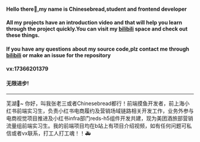 #### Hello there👋,my name is Chinesebread,student and frontend developer
#### All my projects have an introduction video and that will help you learn through the project quickly.You can visit my [bilibili](https://space.bilibili.com/47733318) space and check out these things.
#### If you have any questions about my source code,plz contact me through [bilibili](https://space.bilibili.com/47733318) or make an issue for the repository
#### vx:17366201379
#### 无限进步!
---
芜湖🥂~ 你好，叫我张老三或者Chinesebread都行！前端摸鱼开发者，前上海小红书前端实习生，负责小红书电商履约及营销场域链路相关开发工作，业务外参与电商视觉项目推进及小红书infra部门reds-h5组件开发共建，现为美团酒旅部营销流量组前端实习生。我的前端项目均在b站上有项目介绍视频，如有任何问题可私信或者vx联系，打工人打工魂！！🚑
